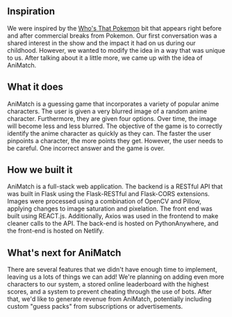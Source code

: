 ## Inspiration
We were inspired by the [Who's That Pokemon](https://cdn.vox-cdn.com/thumbor/KtqpDNPD586DmxLw1HzH6PVlUDg=/0x0:1920x1080/1400x1050/filters:focal(807x387:1113x693):format(jpeg)/cdn.vox-cdn.com/uploads/chorus_image/image/53254027/who_pokemon.0.jpg) bit that appears right before and after commercial breaks from Pokemon. Our first conversation was a shared interest in the show and the impact it had on us during our childhood. However, we wanted to modify the idea in a way that was unique to us. After talking about it a little more, we came up with the idea of AniMatch.

## What it does
AniMatch is a guessing game that incorporates a variety of popular anime characters. The user is given a very blurred image of a random anime character. Furthermore, they are given four options. Over time, the image will become less and less blurred. The objective of the game is to correctly identify the anime character as quickly as they can. The faster the user pinpoints a character, the more points they get. However, the user needs to be careful. One incorrect answer and the game is over. 

## How we built it
AniMatch is a full-stack web application. The backend is a RESTful API that was built in Flask using the Flask-RESTful and Flask-CORS extensions. Images were processed using a combination of OpenCV and Pillow, applying changes to image saturation and pixelation. The front end was built using REACT.js. Additionally, Axios was used in the frontend to make cleaner calls to the API. The back-end is hosted on PythonAnywhere, and the front-end is hosted on Netlify. 

## What's next for AniMatch
There are several features that we didn't have enough time to implement, leaving us a lots of things we can add! We're planning on adding even more characters to our system, a stored online leaderboard with the highest scores, and a system to prevent cheating through the use of bots. After that, we'd like to generate revenue from AniMatch, potentially including custom "guess packs" from subscriptions or advertisements.  

